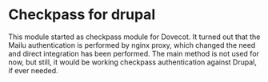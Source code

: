 # Checkpass for drupal

This module started as checkpass module for Dovecot. It turned out that the Mailu authentication is performed by nginx proxy,
which changed the need and direct integration has been performed. The main method is not used for now, but still, it would
be working checkpass authentication against Drupal, if ever needed.